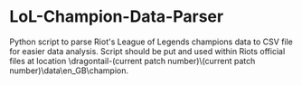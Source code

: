 # LoL-Champion-Data-Parser
Python script to parse Riot's League of Legends champions data to CSV file for easier data analysis.
Script should be put and used within Riots official files at location \dragontail-(current patch number)\\(current patch number)\data\en_GB\champion.
